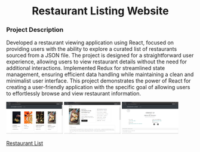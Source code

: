  <h1 align="center">Restaurant Listing Website</h1>

<h3>Project Description</h3>

Developed a restaurant viewing application using React, focused on providing users with the ability to explore a curated list of restaurants sourced from a JSON file. The project is designed for a straightforward user experience, allowing users to view restaurant details without the need for additional interactions. Implemented Redux for streamlined state management, ensuring efficient data handling while maintaining a clean and minimalist user interface. This project demonstrates the power of React for creating a user-friendly application with the specific goal of allowing users to effortlessly browse and view restaurant information.

<p>
<img src="images/resto1.png" alt="Logo" style="width:30%;" >
<img src="images/resto2.png" alt="Logo" style="width:30%;" >
<img src="images/resto3.png" alt="Logo" style="width:30%;" >
</p>

<a href="https://restaurant-listings-app.netlify.app">Restaurant List</a>